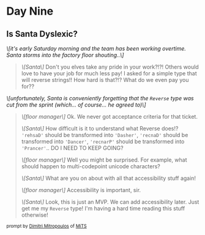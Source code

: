 # Day Nine

## Is Santa Dyslexic?

_\\[it's early Saturday morning and the team has been working overtime. Santa storms into the factory floor shouting..\\]_

> _\\[Santa\\]_ Don't you elves take any pride in your work?!?! Others would love to have your job for much less pay! I asked for a simple type that will reverse strings!! How hard is that?!? What do we even pay you for??

_\\[unfortunately, Santa is conveniently forgetting that the `Reverse` type was cut from the sprint (which... of course... he agreed to)\\]_

> _\\[floor manager\\]_ Ok. We never got acceptance criteria for that ticket.
>
> _\\[Santa\\]_ How difficult is it to understand what Reverse does!? `'rehsaD'` should be transformed into `'Dasher'`, `'recnaD'` should be transformed into `'Dancer'`, `'recnarP'` should be transformed into `'Prancer'`.. DO I NEED TO KEEP GOING?
>
> _\\[floor manager\\]_ Well you might be surprised. For example, what should happen to multi-codepoint unicode characters?
>
> _\\[Santa\\]_ What are you on about with all that accessibility stuff again!
>
> _\\[floor manager\\]_ Accessibility is important, sir.
>
> _\\[Santa\\]_ Look, this is just an MVP. We can add accessibility later. Just get me my `Reverse` type! I'm having a hard time reading this stuff otherwise!
 

 <sub>prompt by [Dimitri Mitropoulos](https://github.com/dimitropoulos) of [MiTS](https://michigantypescript.com)</sub>